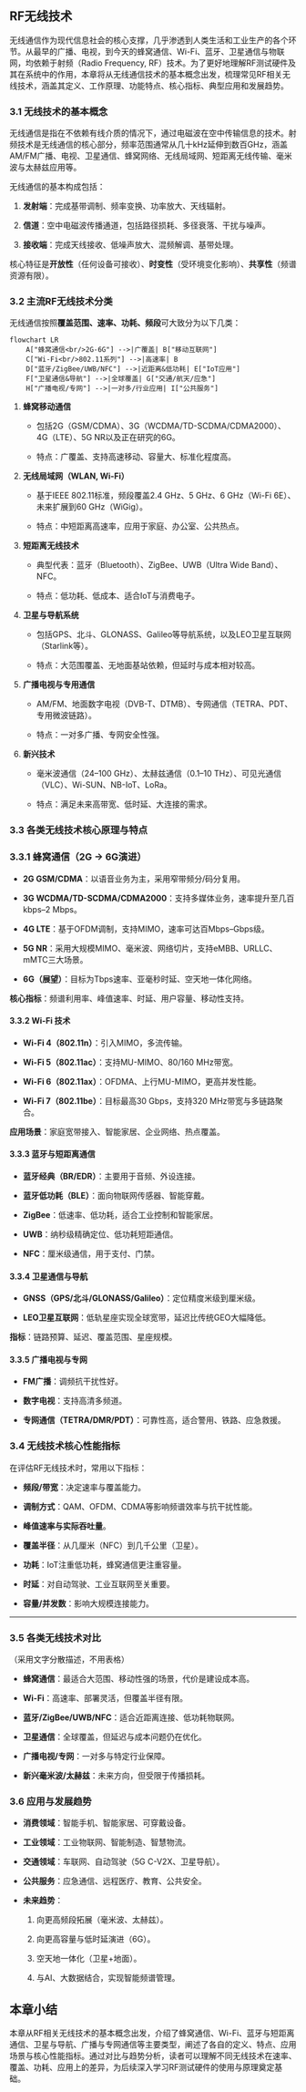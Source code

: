 ## RF无线技术

无线通信作为现代信息社会的核心支撑，几乎渗透到人类生活和工业生产的各个环节。从最早的广播、电视，到今天的蜂窝通信、Wi-Fi、蓝牙、卫星通信与物联网，均依赖于射频（Radio Frequency, RF）技术。为了更好地理解RF测试硬件及其在系统中的作用，本章将从无线通信技术的基本概念出发，梳理常见RF相关无线技术，涵盖其定义、工作原理、功能特点、核心指标、典型应用和发展趋势。


### 3.1 无线技术的基本概念

无线通信是指在不依赖有线介质的情况下，通过电磁波在空中传输信息的技术。射频技术是无线通信的核心部分，频率范围通常从几十kHz延伸到数百GHz，涵盖AM/FM广播、电视、卫星通信、蜂窝网络、无线局域网、短距离无线传输、毫米波与太赫兹应用等。

无线通信的基本构成包括：

1.  **发射端**：完成基带调制、频率变换、功率放大、天线辐射。
    
2.  **信道**：空中电磁波传播通道，包括路径损耗、多径衰落、干扰与噪声。
    
3.  **接收端**：完成天线接收、低噪声放大、混频解调、基带处理。
    

核心特征是**开放性**（任何设备可接收）、**时变性**（受环境变化影响）、**共享性**（频谱资源有限）。


### 3.2 主流RF无线技术分类

无线通信按照**覆盖范围、速率、功耗、频段**可大致分为以下几类：

```mermaid
flowchart LR
    A["蜂窝通信<br/>2G-6G"] -->|广覆盖| B["移动互联网"]
    C["Wi-Fi<br/>802.11系列"] -->|高速率| B
    D["蓝牙/ZigBee/UWB/NFC"] -->|近距离&低功耗| E["IoT应用"]
    F["卫星通信&导航"] -->|全球覆盖| G["交通/航天/应急"]
    H["广播电视/专网"] -->|一对多/行业应用| I["公共服务"]
```


1.  **蜂窝移动通信**
    
    -   包括2G（GSM/CDMA）、3G（WCDMA/TD-SCDMA/CDMA2000）、4G（LTE）、5G NR以及正在研究的6G。
        
    -   特点：广覆盖、支持高速移动、容量大、标准化程度高。
        
2.  **无线局域网（WLAN, Wi-Fi）**
    
    -   基于IEEE 802.11标准，频段覆盖2.4 GHz、5 GHz、6 GHz（Wi-Fi 6E）、未来扩展到60 GHz（WiGig）。
        
    -   特点：中短距离高速率，应用于家庭、办公室、公共热点。
        
3.  **短距离无线技术**
    
    -   典型代表：蓝牙（Bluetooth）、ZigBee、UWB（Ultra Wide Band）、NFC。
        
    -   特点：低功耗、低成本、适合IoT与消费电子。
        
4.  **卫星与导航系统**
    
    -   包括GPS、北斗、GLONASS、Galileo等导航系统，以及LEO卫星互联网（Starlink等）。
        
    -   特点：大范围覆盖、无地面基站依赖，但延时与成本相对较高。
        
5.  **广播电视与专用通信**
    
    -   AM/FM、地面数字电视（DVB-T、DTMB）、专网通信（TETRA、PDT、专用微波链路）。
        
    -   特点：一对多广播、专网安全性强。
        
6.  **新兴技术**
    
    -   毫米波通信（24–100 GHz）、太赫兹通信（0.1–10 THz）、可见光通信（VLC）、Wi-SUN、NB-IoT、LoRa。
        
    -   特点：满足未来高带宽、低时延、大连接的需求。
       

### 3.3 各类无线技术核心原理与特点

### 3.3.1 蜂窝通信（2G → 6G演进）

-   **2G GSM/CDMA**：以语音业务为主，采用窄带频分/码分复用。
    
-   **3G WCDMA/TD-SCDMA/CDMA2000**：支持多媒体业务，速率提升至几百kbps–2 Mbps。
    
-   **4G LTE**：基于OFDM调制，支持MIMO，速率可达百Mbps–Gbps级。
    
-   **5G NR**：采用大规模MIMO、毫米波、网络切片，支持eMBB、URLLC、mMTC三大场景。
    
-   **6G（展望）**：目标为Tbps速率、亚毫秒时延、空天地一体化网络。
    

**核心指标**：频谱利用率、峰值速率、时延、用户容量、移动性支持。



#### 3.3.2 Wi-Fi 技术

-   **Wi-Fi 4（802.11n）**：引入MIMO，多流传输。
    
-   **Wi-Fi 5（802.11ac）**：支持MU-MIMO、80/160 MHz带宽。
    
-   **Wi-Fi 6（802.11ax）**：OFDMA、上行MU-MIMO，更高并发性能。
    
-   **Wi-Fi 7（802.11be）**：目标最高30 Gbps，支持320 MHz带宽与多链路聚合。
    

**应用场景**：家庭宽带接入、智能家居、企业网络、热点覆盖。



#### 3.3.3 蓝牙与短距离通信

-   **蓝牙经典（BR/EDR）**：主要用于音频、外设连接。
    
-   **蓝牙低功耗（BLE）**：面向物联网传感器、智能穿戴。
    
-   **ZigBee**：低速率、低功耗，适合工业控制和智能家居。
    
-   **UWB**：纳秒级精确定位、低功耗短距通信。
    
-   **NFC**：厘米级通信，用于支付、门禁。
    


#### 3.3.4 卫星通信与导航

-   **GNSS（GPS/北斗/GLONASS/Galileo）**：定位精度米级到厘米级。
    
-   **LEO卫星互联网**：低轨星座实现全球宽带，延迟比传统GEO大幅降低。
    

**指标**：链路预算、延迟、覆盖范围、星座规模。



#### 3.3.5 广播电视与专网

-   **FM广播**：调频抗干扰性好。
    
-   **数字电视**：支持高清多频道。
    
-   **专网通信（TETRA/DMR/PDT）**：可靠性高，适合警用、铁路、应急救援。
    



### 3.4 无线技术核心性能指标

在评估RF无线技术时，常用以下指标：

-   **频段/带宽**：决定速率与覆盖能力。
    
-   **调制方式**：QAM、OFDM、CDMA等影响频谱效率与抗干扰性能。
    
-   **峰值速率与实际吞吐量**。
    
-   **覆盖半径**：从几厘米（NFC）到几千公里（卫星）。
    
-   **功耗**：IoT注重低功耗，蜂窝通信更注重容量。
    
-   **时延**：对自动驾驶、工业互联网至关重要。
    
-   **容量/并发数**：影响大规模连接能力。
    

----------

### 3.5 各类无线技术对比

（采用文字分散描述，不用表格）

-   **蜂窝通信**：最适合大范围、移动性强的场景，代价是建设成本高。
    
-   **Wi-Fi**：高速率、部署灵活，但覆盖半径有限。
    
-   **蓝牙/ZigBee/UWB/NFC**：适合近距离连接、低功耗物联网。
    
-   **卫星通信**：全球覆盖，但延迟与成本问题仍在优化。
    
-   **广播电视/专网**：一对多与特定行业保障。
    
-   **新兴毫米波/太赫兹**：未来方向，但受限于传播损耗。
    



### 3.6 应用与发展趋势

-   **消费领域**：智能手机、智能家居、可穿戴设备。
    
-   **工业领域**：工业物联网、智能制造、智慧物流。
    
-   **交通领域**：车联网、自动驾驶（5G C-V2X、卫星导航）。
    
-   **公共服务**：应急通信、远程医疗、教育、公共安全。
    
-   **未来趋势**：
    
    1.  向更高频段拓展（毫米波、太赫兹）。
        
    2.  向更高容量与低时延演进（6G）。
        
    3.  空天地一体化（卫星+地面）。
        
    4.  与AI、大数据结合，实现智能频谱管理。
        


## 本章小结

本章从RF相关无线技术的基本概念出发，介绍了蜂窝通信、Wi-Fi、蓝牙与短距离通信、卫星与导航、广播与专网通信等主要类型，阐述了各自的定义、特点、应用场景与核心性能指标。通过对比与趋势分析，读者可以理解不同无线技术在速率、覆盖、功耗、应用上的差异，为后续深入学习RF测试硬件的使用与原理奠定基础。

<!--stackedit_data:
eyJoaXN0b3J5IjpbMTg1NTkwMTg2NF19
-->